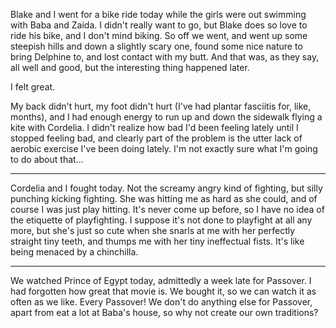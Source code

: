 <!--
.. title: Easter Sunday 2010
.. date: 2010-04-04 22:10:52
.. author: Amy Brown
-->

Blake and I went for a bike ride today while the girls were out swimming
with Baba and Zaida. I didn't really want to go, but Blake does so love
to ride his bike, and I don't mind biking. So off we went, and went up
some steepish hills and down a slightly scary one, found some nice nature
to bring Delphine to, and lost contact with my butt. And that was, as
they say, all well and good, but the interesting thing happened later.

I felt great.

My back didn't hurt, my foot didn't hurt (I've had plantar fasciitis for,
like, months), and I had enough energy to run up and down the sidewalk
flying a kite with Cordelia. I didn't realize how bad I'd been feeling lately
until I stopped feeling bad, and clearly part of the problem is the
utter lack of aerobic exercise I've been doing lately. I'm not exactly
sure what I'm going to do about that...

---

Cordelia and I fought today. Not the screamy angry kind of fighting,
but silly punching kicking fighting. She was hitting me as hard as
she could, and of course I was just play hitting. It's never come 
up before, so I have no idea of the etiquette of playfighting. I
suppose it's not done to playfight at all any more, but she's just
so cute when she snarls at me with her perfectly straight tiny
teeth, and thumps me with her tiny ineffectual fists. It's like
being menaced by a chinchilla.

---

We watched Prince of Egypt today, admittedly a week late for Passover.
I had forgotten how great that movie is. We bought it, so we can watch
it as often as we like. Every Passover! We don't do anything else
for Passover, apart from eat a lot at Baba's house, so why not 
create our own traditions?


